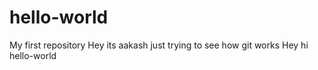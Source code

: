 # hello-world
My first repository 
Hey its aakash just trying to see how git works
Hey hi hello-world
